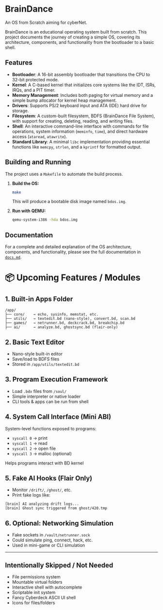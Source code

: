 # BrainDance
An OS from Scratch aiming for cyberNet.

BrainDance is an educational operating system built from scratch. This project documents the journey of creating a simple OS, covering its architecture, components, and functionality from the bootloader to a basic shell.

## Features

*   **Bootloader**: A 16-bit assembly bootloader that transitions the CPU to 32-bit protected mode.
*   **Kernel**: A C-based kernel that initializes core systems like the IDT, ISRs, IRQs, and a PIT timer.
*   **Memory Management**: Includes both paging for virtual memory and a simple bump allocator for kernel heap management.
*   **Drivers**: Supports PS/2 keyboard input and ATA (IDE) hard drive for storage.
*   **Filesystem**: A custom-built filesystem, BDFS (BrainDance File System), with support for creating, deleting, reading, and writing files.
*   **Shell**: An interactive command-line interface with commands for file operations, system information (`meminfo`, `time`), and direct hardware access (`ataread`, `atawrite`).
*   **Standard Library**: A minimal `libc` implementation providing essential functions like `memcpy`, `strlen`, and a `kprintf` for formatted output.

## Building and Running

The project uses a `Makefile` to automate the build process.

1.  **Build the OS:**
    ```sh
    make
    ```
    This will produce a bootable disk image named `bdos.img`.

2.  **Run with QEMU:**
    ```sh
    qemu-system-i386 -hda bdos.img
    ```

## Documentation

For a complete and detailed explanation of the OS architecture, components, and functionality, please see the full documentation in [`docs.md`](docs.md).

# 📦 Upcoming Features / Modules

## 1. Built-in Apps Folder

```
/app/
├── core/    → echo, sysinfo, memstat, etc.
├── utils/   → textedit.bd (nano-style), convert.bd, scan.bd
├── games/   → netrunner.bd, deckcrack.bd, breakchip.bd
├── ai/      → analyze.bd, ghostsync.bd (flair-only)
```

## 2. Basic Text Editor

- Nano-style built-in editor  
- Save/load to BDFS files  
- Stored in `/app/utils/textedit.bd`  

## 3. Program Execution Framework

- Load `.bdx` files from `/soul/`  
- Simple interpreter or native loader  
- CLI tools & apps can be run from shell  

## 4. System Call Interface (Mini ABI)

System-level functions exposed to programs:

- `syscall 0` → print  
- `syscall 1` → read  
- `syscall 2` → open file  
- `syscall 3` → malloc (optional)  

Helps programs interact with BD kernel  

## 5. Fake AI Hooks (Flair Only)

- Monitor `/drift/`, `/ghost/`, etc.  
- Print fake logs like:  

```
[brain] AI analyzing drift logs...
[brain] Ghost sync triggered from ghost/420.tmp
```

## 6. Optional: Networking Simulation

- Fake sockets in `/vault/netrunner.sock`  
- Could simulate ping, connect, hack, etc.  
- Used in mini-game or CLI simulation  

---

##  Intentionally Skipped / Not Needed

- File permissions system  
- Mountable virtual folders  
- Interactive shell with autocomplete  
- Scriptable init system  
- Fancy Cyberdeck ASCII UI shell  
- Icons for files/folders  